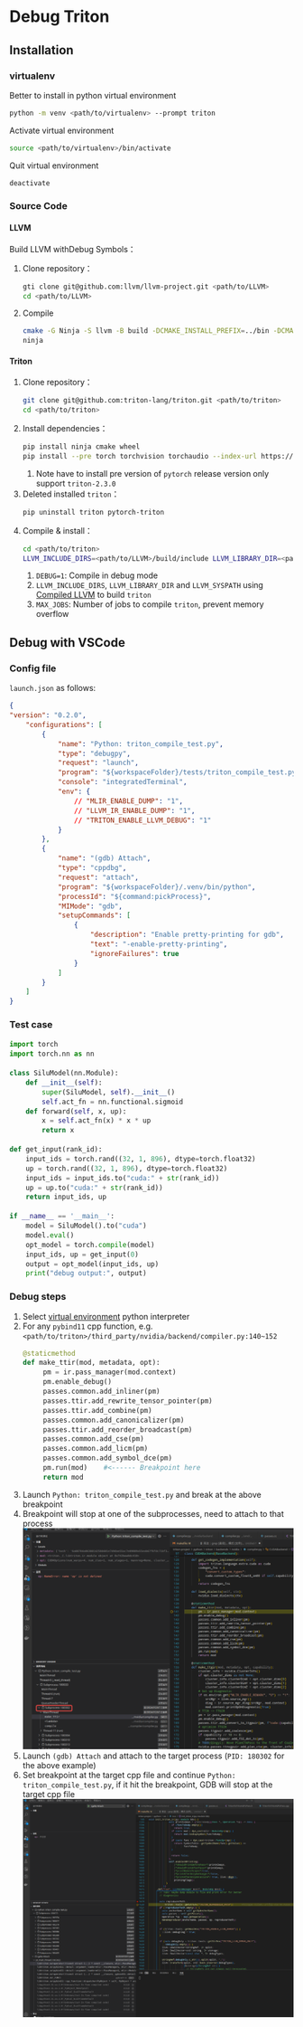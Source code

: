 # Debug Triton

## Installation

### virtualenv

Better to install in python virtual environment

```bash
python -m venv <path/to/virtualenv> --prompt triton
```

Activate virtual environment

```bash
source <path/to/virtualenv>/bin/activate
```

Quit virtual environment

```bash
deactivate
```

### Source Code

#### LLVM

Build LLVM withDebug Symbols：

1. Clone repository：
   ```bash
   gti clone git@github.com:llvm/llvm-project.git <path/to/LLVM>
   cd <path/to/LLVM>
   ```
2. Compile
   ```bash
   cmake -G Ninja -S llvm -B build -DCMAKE_INSTALL_PREFIX=../bin -DCMAKE_BUILD_TYPE=Debug -DLLVM_ENABLE_ASSERTIONS=ON -DLLVM_ENABLE_PROJECTS="mlir;llvm" -DLLVM_TARGETS_TO_BUILD="host;NVPTX;AMDGPU" -DLLVM_PARALLEL_COMPILE_JOBS=32 -DLLVM_PARALLEL_LINK_JOBS=4
   ninja
   ```

#### Triton

1. Clone repository：
   ```bash
   git clone git@github.com:triton-lang/triton.git <path/to/triton>
   cd <path/to/triton>
   ```
2. Install dependencies：
   ```bash
   pip install ninja cmake wheel
   pip install --pre torch torchvision torchaudio --index-url https://download.pytorch.org/whl/nightly/121
   ```
	1. Note have to install pre version of `pytorch` release version only support `triton-2.3.0`
3. Deleted installed `triton`：
   ```bash
   pip uninstall triton pytorch-triton
   ```
5. Compile & install：
   ```bash
   cd <path/to/triton>
   LLVM_INCLUDE_DIRS=<path/to/LLVM>/build/include LLVM_LIBRARY_DIR=<path/to/LLVM>/build/lib LLVM_SYSPATH=<path/to/LLVM>/build DEBUG=1 MAX_JOBS=8 pip install -e python
   ```
	1. `DEBUG=1`: Compile in debug mode
	2. `LLVM_INCLUDE_DIRS`, `LLVM_LIBRARY_DIR` and `LLVM_SYSPATH` using [Compiled LLVM](#llvm) to build `triton`
	3. `MAX_JOBS`: Number of jobs to compile `triton`, prevent memory overflow

## Debug with VSCode

### Config file

`launch.json` as follows:

```json
{
"version": "0.2.0",
	"configurations": [
		{
			"name": "Python: triton_compile_test.py",
			"type": "debugpy",
			"request": "launch",
			"program": "${workspaceFolder}/tests/triton_compile_test.py",
			"console": "integratedTerminal",
			"env": {
				// "MLIR_ENABLE_DUMP": "1",
				// "LLVM_IR_ENABLE_DUMP": "1",
				// "TRITON_ENABLE_LLVM_DEBUG": "1"
			}
		},
		{
			"name": "(gdb) Attach",
			"type": "cppdbg",
			"request": "attach",
			"program": "${workspaceFolder}/.venv/bin/python",
			"processId": "${command:pickProcess}",
			"MIMode": "gdb",
			"setupCommands": [
				{
					"description": "Enable pretty-printing for gdb",
					"text": "-enable-pretty-printing",
					"ignoreFailures": true
				}
			]
		}
	]
}
```

### Test case

```py
import torch
import torch.nn as nn

class SiluModel(nn.Module):
	def __init__(self):
		super(SiluModel, self).__init__()
		self.act_fn = nn.functional.sigmoid
	def forward(self, x, up):
		x = self.act_fn(x) * x * up
		return x

def get_input(rank_id):
	input_ids = torch.rand((32, 1, 896), dtype=torch.float32)
	up = torch.rand((32, 1, 896), dtype=torch.float32)
	input_ids = input_ids.to("cuda:" + str(rank_id))
	up = up.to("cuda:" + str(rank_id))
	return input_ids, up

if __name__ == '__main__':
	model = SiluModel().to("cuda")
	model.eval()
	opt_model = torch.compile(model)
	input_ids, up = get_input(0)
	output = opt_model(input_ids, up)
	print("debug output:", output)
```

### Debug steps

1. Select [virtual environment](#virtualenv) python interpreter
2. For any `pybind11` cpp function, e.g. `<path/to/triton>/third_party/nvidia/backend/compiler.py:140~152`
   ```py
   @staticmethod
   def make_ttir(mod, metadata, opt):
		pm = ir.pass_manager(mod.context)
		pm.enable_debug()
		passes.common.add_inliner(pm)
		passes.ttir.add_rewrite_tensor_pointer(pm)
		passes.ttir.add_combine(pm)
		passes.common.add_canonicalizer(pm)
		passes.ttir.add_reorder_broadcast(pm)
		passes.common.add_cse(pm)
		passes.common.add_licm(pm)
		passes.common.add_symbol_dce(pm)
		pm.run(mod)    #<------ Breakpoint here
		return mod
   ```
3. Launch `Python: triton_compile_test.py` and break at the above breakpoint
4. Breakpoint will stop at one of the subprocesses, need to attach to that process
    <img src=./pic/img1.png>
5. Launch `(gdb) Attach` and attach to the target process (`PID: 180302` for the above example)
6. Set breakpoint at the target cpp file and continue `Python: triton_compile_test.py`, if it hit the breakpoint, GDB will stop at the target cpp file
    <img src=./pic/img2.png>